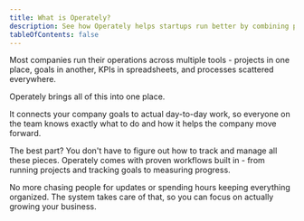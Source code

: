 ```yaml
---
title: What is Operately?
description: See how Operately helps startups run better by combining projects, goals, and processes with built-in workflows.
tableOfContents: false
---
```


Most companies run their operations across multiple tools - projects in one place, goals in another, KPIs in spreadsheets, and processes scattered everywhere.

Operately brings all of this into one place.

It connects your company goals to actual day-to-day work, so everyone on the team knows exactly what to do and how it helps the company move forward.

The best part? You don't have to figure out how to track and manage all these pieces. Operately comes with proven workflows built in - from running projects and tracking goals to measuring progress.

No more chasing people for updates or spending hours keeping everything organized. The system takes care of that, so you can focus on actually growing your business.
